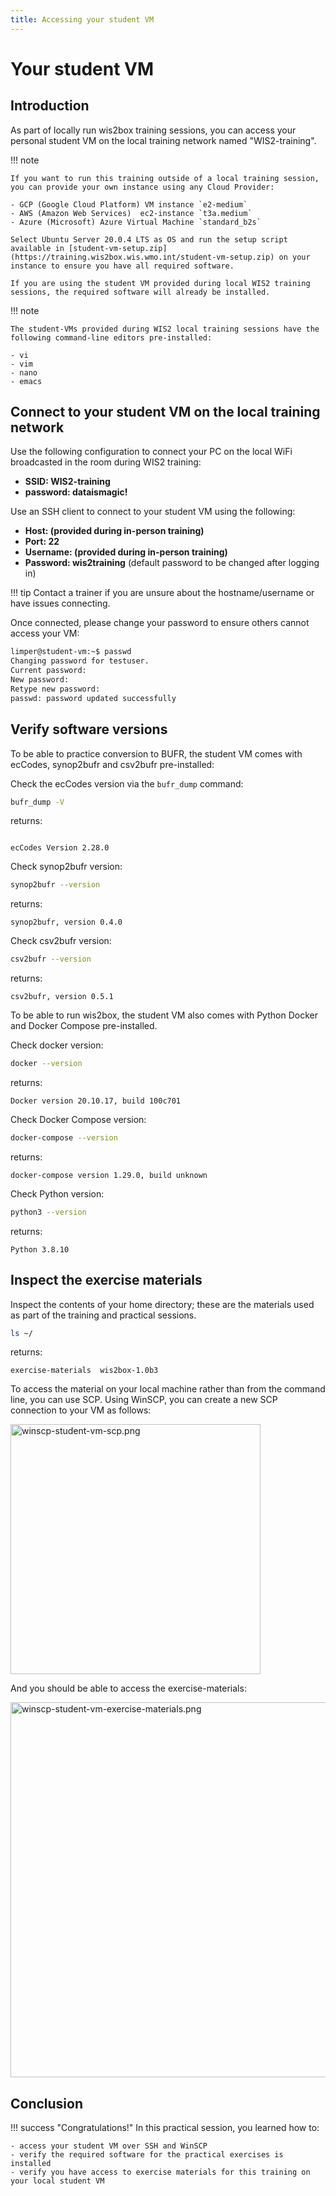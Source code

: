 ```yaml
---
title: Accessing your student VM
---
```


# Your student VM

## Introduction

As part of locally run wis2box training sessions, you can access your personal student VM on the local training network named "WIS2-training".

!!! note

    If you want to run this training outside of a local training session, you can provide your own instance using any Cloud Provider:

    - GCP (Google Cloud Platform) VM instance `e2-medium`
    - AWS (Amazon Web Services)  ec2-instance `t3a.medium` 
    - Azure (Microsoft) Azure Virtual Machine `standard_b2s`

    Select Ubuntu Server 20.0.4 LTS as OS and run the setup script available in [student-vm-setup.zip](https://training.wis2box.wis.wmo.int/student-vm-setup.zip) on your instance to ensure you have all required software.

    If you are using the student VM provided during local WIS2 training sessions, the required software will already be installed.

!!! note

    The student-VMs provided during WIS2 local training sessions have the following command-line editors pre-installed:

    - vi
    - vim
    - nano
    - emacs

## Connect to your student VM on the local training network

Use the following configuration to connect your PC on the local WiFi broadcasted in the room during WIS2 training:

- **SSID: WIS2-training**
- **password: dataismagic!**

Use an SSH client to connect to your student VM using the following:

- **Host: (provided during in-person training)**
- **Port: 22**
- **Username: (provided during in-person training)**
- **Password: wis2training** (default password to be changed after logging in)

!!! tip
    Contact a trainer if you are unsure about the hostname/username or have issues connecting.

Once connected, please change your password to ensure others cannot access your VM:

```bash
limper@student-vm:~$ passwd
Changing password for testuser.
Current password:
New password:
Retype new password:
passwd: password updated successfully
```

## Verify software versions

To be able to practice conversion to BUFR, the student VM comes with ecCodes, synop2bufr and csv2bufr pre-installed:

Check the ecCodes version via the `bufr_dump` command:

```bash
bufr_dump -V
```
returns:
```console

ecCodes Version 2.28.0
```

Check synop2bufr version:
```bash
synop2bufr --version
```
returns:
```console
synop2bufr, version 0.4.0
```

Check csv2bufr version:
```bash
csv2bufr --version
```
returns:
```console
csv2bufr, version 0.5.1
```

To be able to run wis2box, the student VM also comes with Python Docker and Docker Compose pre-installed. 

Check docker version:
```bash
docker --version
```
returns:
```console
Docker version 20.10.17, build 100c701
```

Check Docker Compose version:
```bash
docker-compose --version
```
returns:
```console
docker-compose version 1.29.0, build unknown
```

Check Python version:
```bash
python3 --version
```
returns:
```console
Python 3.8.10
```

## Inspect the exercise materials

Inspect the contents of your home directory; these are the materials used as part of the training and practical sessions.

```bash
ls ~/
```
returns:
```console
exercise-materials  wis2box-1.0b3
```

To access the material on your local machine rather than from the command line, you can use SCP. Using WinSCP, you can create a new SCP connection to your VM as follows:

<img alt="winscp-student-vm-scp.png" src="../../assets/img/winscp-student-vm-scp.png" width="400">

And you should be able to access the exercise-materials:

<img alt="winscp-student-vm-exercise-materials.png" src="../../assets/img/winscp-student-vm-exercise-materials.png" width="600">


## Conclusion

!!! success "Congratulations!"
    In this practical session, you learned how to:

    - access your student VM over SSH and WinSCP
    - verify the required software for the practical exercises is installed
    - verify you have access to exercise materials for this training on your local student VM
